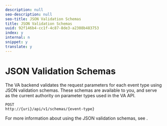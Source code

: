 ```yaml
---
description: null
seo-description: null
seo-title: JSON Validation Schemas
title: JSON Validation Schemas
uuid: 92f146b4-cc1f-4c87-8de3-a2308b483753
index: y
internal: n
snippet: y
translate: y
---
```


# JSON Validation Schemas

The VA backend validates the request parameters for each event type using JSON validation schemas. These schemas are available to you, and serve as the current authority on parameter types used in the VA API.


```
POST
http://{uri}/api/v1/schemas/{event-type}
```


For more information about using the JSON validation schemas, see [](../../c_vhl_col-api_overview/mc-api-impl/c_vhl_col-api_impl_validate-reqs.md).
